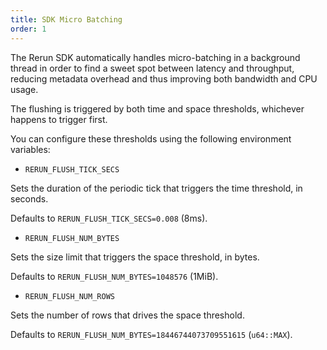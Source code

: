 ```yaml
---
title: SDK Micro Batching
order: 1
---
```



The Rerun SDK automatically handles micro-batching in a background thread in order to find a sweet spot between latency and throughput, reducing metadata overhead and thus improving both bandwidth and CPU usage.

The flushing is triggered by both time and space thresholds, whichever happens to trigger first.

You can configure these thresholds using the following environment variables:

- `RERUN_FLUSH_TICK_SECS`

Sets the duration of the periodic tick that triggers the time threshold, in seconds.

Defaults to `RERUN_FLUSH_TICK_SECS=0.008` (8ms).

- `RERUN_FLUSH_NUM_BYTES`

Sets the size limit that triggers the space threshold, in bytes.

Defaults to `RERUN_FLUSH_NUM_BYTES=1048576` (1MiB).

- `RERUN_FLUSH_NUM_ROWS`

Sets the number of rows that drives the space threshold.

Defaults to `RERUN_FLUSH_NUM_BYTES=18446744073709551615` (`u64::MAX`).
